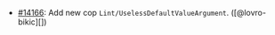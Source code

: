 * [#14166](https://github.com/rubocop/rubocop/pull/14166): Add new cop `Lint/UselessDefaultValueArgument`. ([@lovro-bikic][])
